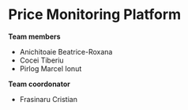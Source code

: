 # Price Monitoring Platform

**Team members**

* Anichitoaie Beatrice-Roxana
* Cocei Tiberiu
* Pirlog Marcel Ionut

**Team coordonator**
* Frasinaru Cristian
